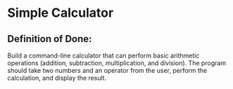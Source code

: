 # Simple Calculator

## Definition of Done: 

Build a command-line calculator that can perform basic arithmetic operations (addition, subtraction, multiplication, and division). The program should take two numbers and an operator from the user, perform the calculation, and display the result.
